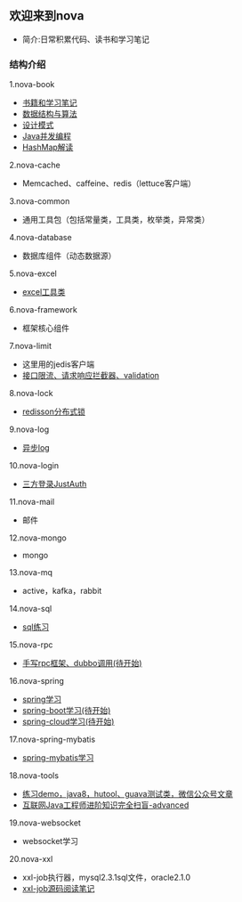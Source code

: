## 欢迎来到nova
* 简介:日常积累代码、读书和学习笔记

### 结构介绍
1.nova-book
* [书籍和学习笔记](nova-book/bookNote.md)
* [数据结构与算法](nova-book/src/main/java/com/nova/book/algorithm/algorithm.md)
* [设计模式](nova-book/src/main/java/com/nova/book/design/design.md)
* [Java并发编程](nova-book/src/main/java/com/nova/book/juc/juc.md)
* [HashMap解读](nova-book/src/main/java/com/nova/book/hashmap/hashmap解读.md)

2.nova-cache
* Memcached、caffeine、redis（lettuce客户端）

3.nova-common
* 通用工具包（包括常量类，工具类，枚举类，异常类）

4.nova-database
* 数据库组件（动态数据源）

5.nova-excel
* [excel工具类](nova-excel/excelNote.md)

6.nova-framework
* 框架核心组件

7.nova-limit
* 这里用的jedis客户端
* [接口限流、请求响应拦截器、validation](nova-limit/limitNote.md)

8.nova-lock
* [redisson分布式锁](nova-lock/lockNote.md)

9.nova-log
* [异步log](nova-log/logNote.md)

10.nova-login
* [三方登录JustAuth](nova-login/loginNote.md)

11.nova-mail
* 邮件

12.nova-mongo
* mongo

13.nova-mq
* active，kafka，rabbit

14.nova-sql
* [sql练习](nova-sql/sqlNote.md)

15.nova-rpc
* [手写rpc框架、dubbo调用(待开始)](nova-rpc/rpcNote.md)

16.nova-spring
* [spring学习](nova-spring/springNote.md)
* [spring-boot学习(待开始)](nova-spring/springBootNote.md)
* [spring-cloud学习(待开始)](nova-spring/springCloudNote.md)

17.nova-spring-mybatis
* [spring-mybatis学习](nova-spring-mybatis/mybatisNote.md)

18.nova-tools
* [练习demo，java8，hutool、guava测试类，微信公众号文章](nova-tools/toolsNote.md)
* [互联网Java工程师进阶知识完全扫盲-advanced](summary.md)

19.nova-websocket
* websocket学习

20.nova-xxl
* xxl-job执行器，mysql2.3.1sql文件，oracle2.1.0
* [xxl-job源码阅读笔记](https://www.processon.com/preview/6433f533b433fa00159576a8)


